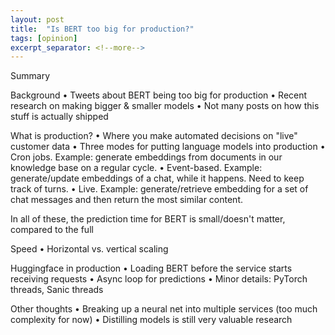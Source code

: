 ```yaml
---
layout: post
title:  "Is BERT too big for production?"
tags: [opinion]
excerpt_separator: <!--more-->
---
```



Summary
<!--more-->

Background
• Tweets about BERT being too big for production
• Recent research on making bigger & smaller models
• Not many posts on how this stuff is actually shipped

What is production?
• Where you make automated decisions on "live" customer data
• Three modes for putting language models into production
• Cron jobs. Example: generate embeddings from documents in our knowledge base on a regular cycle.
• Event-based. Example: generate/update embeddings of a chat, while it happens. Need to keep track of turns.
• Live. Example: generate/retrieve embedding for a set of chat messages and then return the most similar content.

In all of these, the prediction time for BERT is small/doesn't matter, compared to the full

Speed
• Horizontal vs. vertical scaling

Huggingface in production
• Loading BERT before the service starts receiving requests
• Async loop for predictions
• Minor details: PyTorch threads, Sanic threads

Other thoughts
• Breaking up a neural net into multiple services (too much complexity for now)
• Distilling models is still very valuable research

